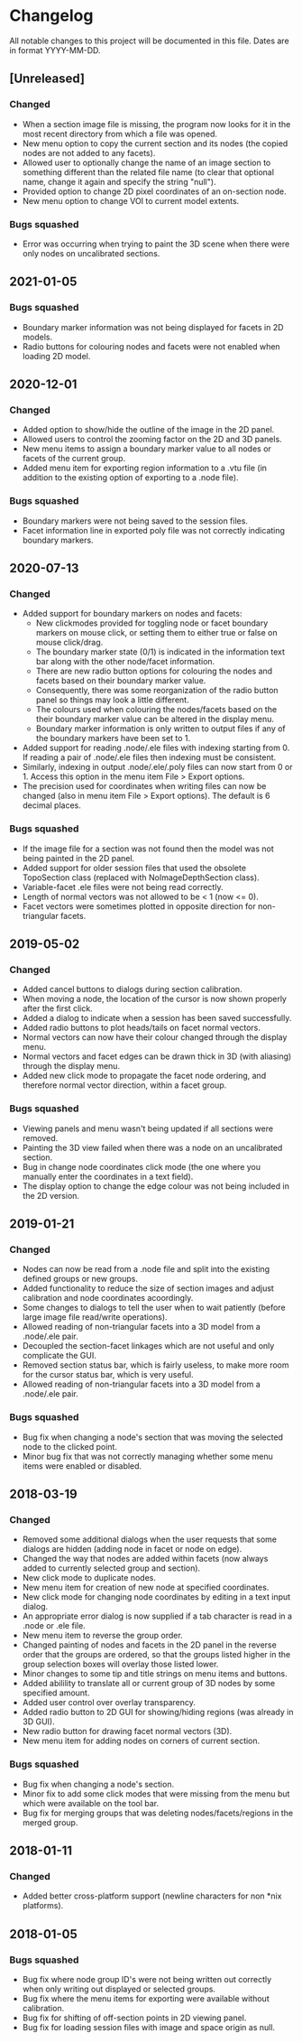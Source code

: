 # Changelog
All notable changes to this project will be documented in this file. Dates are in format YYYY-MM-DD.

## [Unreleased]
### Changed
- When a section image file is missing, the program now looks for it in the most recent directory from which a file was opened.
- New menu option to copy the current section and its nodes (the copied nodes are not added to any facets).
- Allowed user to optionally change the name of an image section to something different than the related file name (to clear that optional name, change it again and specify the string "null").
- Provided option to change 2D pixel coordinates of an on-section node.
- New menu option to change VOI to current model extents.

### Bugs squashed
- Error was occurring when trying to paint the 3D scene when there were only nodes on uncalibrated sections.

## 2021-01-05
### Bugs squashed
- Boundary marker information was not being displayed for facets in 2D models.
- Radio buttons for colouring nodes and facets were not enabled when loading 2D model.

## 2020-12-01
### Changed
- Added option to show/hide the outline of the image in the 2D panel.
- Allowed users to control the zooming factor on the 2D and 3D panels.
- New menu items to assign a boundary marker value to all nodes or facets of the current group.
- Added menu item for exporting region information to a .vtu file (in addition to the existing option of exporting to a .node file).

### Bugs squashed
- Boundary markers were not being saved to the session files.
- Facet information line in exported poly file was not correctly indicating boundary markers.

## 2020-07-13
### Changed
- Added support for boundary markers on nodes and facets:
  - New clickmodes provided for toggling node or facet boundary markers on mouse click, or setting them to either true or false on mouse click/drag.
  - The boundary marker state (0/1) is indicated in the information text bar along with the other node/facet information.
  - There are new radio button options for colouring the nodes and facets based on their boundary marker value.
  - Consequently, there was some reorganization of the radio button panel so things may look a little different.
  - The colours used when colouring the nodes/facets based on the their boundary marker value can be altered in the display menu.
  - Boundary marker information is only written to output files if any of the boundary markers have been set to 1.
- Added support for reading .node/.ele files with indexing starting from 0. If reading a pair of .node/.ele files then indexing must be consistent.
- Similarly, indexing in output .node/.ele/.poly files can now start from 0 or 1. Access this option in the menu item File > Export options.
- The precision used for coordinates when writing files can now be changed (also in menu item File > Export options). The default is 6 decimal places.

### Bugs squashed
- If the image file for a section was not found then the model was not being painted in the 2D panel.
- Added support for older session files that used the obsolete TopoSection class (replaced with NoImageDepthSection class).
- Variable-facet .ele files were not being read correctly.
- Length of normal vectors was not allowed to be < 1 (now <= 0).
- Facet vectors were sometimes plotted in opposite direction for non-triangular facets.

## 2019-05-02
### Changed
- Added cancel buttons to dialogs during section calibration.
- When moving a node, the location of the cursor is now shown properly after the first click.
- Added a dialog to indicate when a session has been saved successfully.
- Added radio buttons to plot heads/tails on facet normal vectors.
- Normal vectors can now have their colour changed through the display menu.
- Normal vectors and facet edges can be drawn thick in 3D (with aliasing) through the display menu.
- Added new click mode to propagate the facet node ordering, and therefore normal vector direction, within a facet group.
### Bugs squashed
- Viewing panels and menu wasn't being updated if all sections were removed.
- Painting the 3D view failed when there was a node on an uncalibrated section.
- Bug in change node coordinates click mode (the one where you manually enter the coordinates in a text field).
- The display option to change the edge colour was not being included in the 2D version.

## 2019-01-21
### Changed
- Nodes can now be read from a .node file and split into the existing defined groups or new groups.
- Added functionality to reduce the size of section images and adjust calibration and node coordinates acoordingly.
- Some changes to dialogs to tell the user when to wait patiently (before large image file read/write operations).
- Allowed reading of non-triangular facets into a 3D model from a .node/.ele pair.
- Decoupled the section-facet linkages which are not useful and only complicate the GUI.
- Removed section status bar, which is fairly useless, to make more room for the cursor status bar, which is very useful.
- Allowed reading of non-triangular facets into a 3D model from a .node/.ele pair.
### Bugs squashed
- Bug fix when changing a node's section that was moving the selected node to the clicked point.
- Minor bug fix that was not correctly managing whether some menu items were enabled or disabled.

## 2018-03-19
### Changed
- Removed some additional dialogs when the user requests that some dialogs are hidden (adding node in facet or node on edge).
- Changed the way that nodes are added within facets (now always added to currently selected group and section).
- New click mode to duplicate nodes.
- New menu item for creation of new node at specified coordinates.
- New click mode for changing node coordinates by editing in a text input dialog.
- An appropriate error dialog is now supplied if a tab character is read in a .node or .ele file.
- New menu item to reverse the group order.
- Changed painting of nodes and facets in the 2D panel in the reverse order that the groups are ordered, so that the groups listed higher in the group selection boxes will overlay those listed lower.
- Minor changes to some tip and title strings on menu items and buttons.
- Added abilility to translate all or current group of 3D nodes by some specified amount.
- Added user control over overlay transparency.
- Added radio button to 2D GUI for showing/hiding regions (was already in 3D GUI).
- New radio button for drawing facet normal vectors (3D).
- New menu item for adding nodes on corners of current section.
### Bugs squashed
- Bug fix when changing a node's section.
- Minor fix to add some click modes that were missing from the menu but which were available on the tool bar.
- Bug fix for merging groups that was deleting nodes/facets/regions in the merged group.

## 2018-01-11
### Changed
- Added better cross-platform support (newline characters for non *nix platforms).

## 2018-01-05
### Bugs squashed
- Bug fix where node group ID's were not being written out correctly when only writing out displayed or selected groups.
- Bug fix where the menu items for exporting were available without calibration.
- Bug fix for shifting of off-section points in 2D viewing panel.
- Bug fix for loading session files with image and space origin as null.
